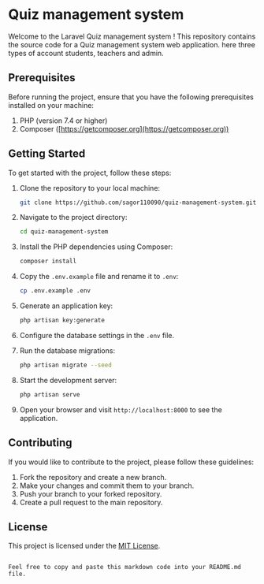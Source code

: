  # Quiz management system  

Welcome to the Laravel Quiz management system  ! This repository contains the source code for a Quiz management system web application.
here three types of account students, teachers and admin.

## Prerequisites

Before running the project, ensure that you have the following prerequisites installed on your machine:

1. PHP (version 7.4 or higher)
2. Composer ([https://getcomposer.org](https://getcomposer.org)) 

## Getting Started

To get started with the project, follow these steps:

1. Clone the repository to your local machine:
   ```bash
   git clone https://github.com/sagor110090/quiz-management-system.git
   ```

2. Navigate to the project directory:
   ```bash
   cd quiz-management-system
   ```

3. Install the PHP dependencies using Composer:
   ```bash
   composer install
   ```

 

4. Copy the `.env.example` file and rename it to `.env`:
   ```bash
   cp .env.example .env
   ```

5. Generate an application key:
   ```bash
   php artisan key:generate
   ```

6. Configure the database settings in the `.env` file.

7. Run the database migrations:
   ```bash
   php artisan migrate --seed
   ```

8. Start the development server:
   ```bash
   php artisan serve
   ```

9. Open your browser and visit `http://localhost:8000` to see the application.

 

 

## Contributing

If you would like to contribute to the project, please follow these guidelines:

1. Fork the repository and create a new branch.
2. Make your changes and commit them to your branch.
3. Push your branch to your forked repository.
4. Create a pull request to the main repository.

## License

This project is licensed under the [MIT License](LICENSE).
```

Feel free to copy and paste this markdown code into your README.md file.
